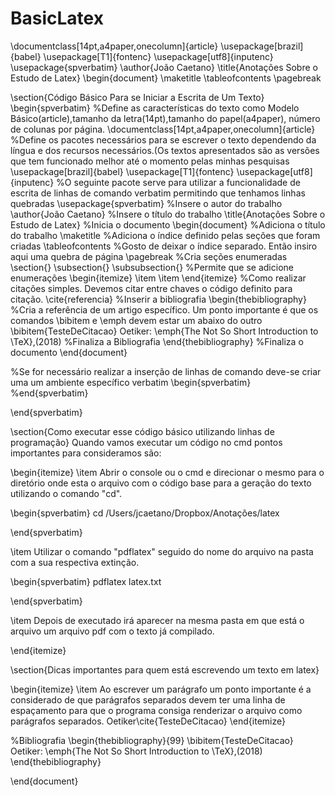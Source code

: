 # BasicLatex
\documentclass[14pt,a4paper,onecolumn]{article}
\usepackage[brazil]{babel}
\usepackage[T1]{fontenc}
\usepackage[utf8]{inputenc}
\usepackage{spverbatim}
\author{João Caetano}
\title{Anotações Sobre o Estudo de Latex}
\begin{document}
\maketitle
\tableofcontents
\pagebreak

\section{Código Básico Para se Iniciar a Escrita de Um Texto}
\begin{spverbatim}
%Define as características do texto como Modelo Básico(article),tamanho da letra(14pt),tamanho do papel(a4paper), número de colunas por página.
\documentclass[14pt,a4paper,onecolumn]{article}
%Define os pacotes necessários para se escrever o texto dependendo da língua e dos recursos necessários.(Os textos apresentados são as versões que tem funcionado melhor até o momento pelas minhas pesquisas
\usepackage[brazil]{babel}
\usepackage[T1]{fontenc}
\usepackage[utf8]{inputenc}
%O seguinte pacote serve para utilizar a funcionalidade de escrita de linhas de comando verbatim permitindo que tenhamos linhas quebradas
\usepackage{spverbatim}
%Insere o autor do trabalho
\author{João Caetano}
%Insere o título do trabalho
\title{Anotações Sobre o Estudo de Latex}
%Inicia o documento
\begin{document}
%Adiciona o título do trabalho
\maketitle
%Adiciona o índice definido pelas seções que foram criadas
\tableofcontents
%Gosto de deixar o índice separado. Então insiro aqui uma quebra de página
\pagebreak
%Cria seções enumeradas
\section{}
\subsection{}
\subsubsection{}
%Permite que se adicione enumerações
\begin{itemize}
\item
\item
\end{itemize}
%Como realizar citações simples. Devemos citar entre chaves o código definito para citação.
\cite{referencia}
%Inserir a bibliografia
\begin{thebibliography}
%Cria a referência de um artigo específico. Um ponto importante é que os comandos \bibitem e \emph devem estar um abaixo do outro
\bibitem{TesteDeCitacao} Oetiker:
\emph{The Not So Short Introduction to \TeX},(2018)
%Finaliza a Bibliografia
\end{thebibliography}
%Finaliza o documento
\end{document}

%Se for necessário realizar a inserção de linhas de comando deve-se criar uma um ambiente específico verbatim
\begin{spverbatim}
%end{spverbatim}

\end{spverbatim}

\section{Como executar esse código básico utilizando linhas de programação}
Quando vamos executar um código no cmd pontos importantes para consideramos são:

\begin{itemize}
\item Abrir o console ou o cmd e direcionar o mesmo para o diretório onde esta o arquivo com o código base para a geração do texto utilizando o comando "cd".

\begin{spverbatim}
cd /Users/jcaetano/Dropbox/Anotações/latex

\end{spverbatim}

\item Utilizar o comando "pdflatex" seguido do nome do arquivo na pasta com a sua respectiva extinção.

\begin{spverbatim}
pdflatex latex.txt

\end{spverbatim}

\item Depois de executado irá aparecer na mesma pasta em que está o arquivo um arquivo pdf com o texto já compilado.

\end{itemize}

\section{Dicas importantes para quem está escrevendo um texto em latex}

\begin{itemize}
\item Ao escrever um parágrafo um ponto importante é a considerado de que parágrafos separados devem ter uma linha de espaçamento para que o programa consiga renderizar o arquivo como parágrafos separados. Oetiker\cite{TesteDeCitacao}
\end{itemize}

%Bibliografia
\begin{thebibliography}{99}
\bibitem{TesteDeCitacao} Oetiker:
\emph{The Not So Short Introduction to \TeX},(2018)
\end{thebibliography}

\end{document}
